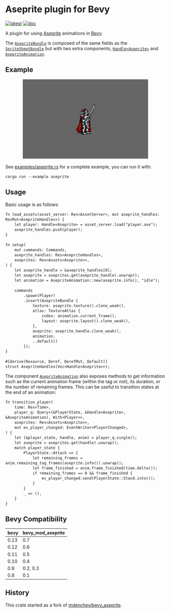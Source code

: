 # Aseprite plugin for Bevy

[![latest]][crates.io] [![doc]][docs.rs]

[latest]: https://img.shields.io/crates/v/bevy_mod_aseprite.svg
[crates.io]: https://crates.io/crates/bevy_mod_aseprite
[doc]: https://docs.rs/bevy_mod_aseprite/badge.svg
[docs.rs]: https://docs.rs/bevy_mod_aseprite

A plugin for using [Aseprite][] animations in [Bevy][].

The [`AsepriteBundle`][aseprite-bundle] is composed of the same fields as the
[`SpriteSheetBundle`][spritesheet-bundle] but with two extra components,
[`Handle<Aseprite>`][aseprite-handle] and [`AsepriteAnimation`][aseprite-anim].

[bevy]: https://bevyengine.org/
[aseprite]: https://www.aseprite.org/
[spritesheet-bundle]: https://docs.rs/bevy/latest/bevy/prelude/struct.SpriteSheetBundle.html
[aseprite-bundle]: https://docs.rs/bevy_mod_aseprite/latest/bevy_mod_aseprite/struct.AsepriteBundle.html
[aseprite-handle]: https://docs.rs/bevy_mod_aseprite/latest/bevy_mod_aseprite/struct.Aseprite.html
[aseprite-anim]: https://docs.rs/bevy_mod_aseprite/latest/bevy_mod_aseprite/struct.AsepriteAnimation.html

## Example

<p align="center">
    <img src="assets/player.gif" width="395" height="250" alt="Aseprite Example" />
</p>

See [examples/aseprite.rs][example-aseprite] for a complete example, you can run it with:

```ignore
cargo run --example aseprite
```

[example-aseprite]: https://github.com/lerouxrgd/bevy_mod_aseprite/blob/master/examples/aseprite.rs

## Usage

Basic usage is as follows:

```rust,ignore
fn load_assets(asset_server: Res<AssetServer>, mut aseprite_handles: ResMut<AsepriteHandles>) {
    let player: Handle<Aseprite> = asset_server.load("player.ase");
    aseprite_handles.push(player);
}

fn setup(
    mut commands: Commands,
    aseprite_handles: Res<AsepriteHandles>,
    aseprites: Res<Assets<Aseprite>>,
) {
    let aseprite_handle = &aseprite_handles[0];
    let aseprite = aseprites.get(aseprite_handle).unwrap();
    let animation = AsepriteAnimation::new(aseprite.info(), "idle");

    commands
        .spawn(Player)
        .insert(AsepriteBundle {
            texture: aseprite.texture().clone_weak(),
            atlas: TextureAtlas {
                index: animation.current_frame(),
                layout: aseprite.layout().clone_weak(),
            },
            aseprite: aseprite_handle.clone_weak(),
            animation,
            ..default()
        });
}

#[derive(Resource, Deref, DerefMut, Default)]
struct AsepriteHandles(Vec<Handle<Aseprite>>);
```

The component [`AsepriteAnimation`][aseprite-anim] also exposes methods to get
information such as the current animation frame (within the tag or not), its duration,
or the number of remaining frames. This can be useful to transition states at the end of
an animation:

```rust,ignore
fn transition_player(
    time: Res<Time>,
    player_q: Query<(&PlayerState, &Handle<Aseprite>, &AsepriteAnimation), With<Player>>,
    aseprites: Res<Assets<Aseprite>>,
    mut ev_player_changed: EventWriter<PlayerChanged>,
) {
    let (&player_state, handle, anim) = player_q.single();
    let aseprite = aseprites.get(handle).unwrap();
    match player_state {
        PlayerState::Attack => {
            let remaining_frames = anim.remaining_tag_frames(aseprite.info()).unwrap();
            let frame_finished = anim.frame_finished(time.delta());
            if remaining_frames == 0 && frame_finished {
                ev_player_changed.send(PlayerState::Stand.into());
            }
        }
        _ => (),
    }
}
```

## Bevy Compatibility

| **bevy** | **bevy_mod_aseprite** |
|----------|-----------------------|
| 0.13     | 0.7                   |
| 0.12     | 0.6                   |
| 0.11     | 0.5                   |
| 0.10     | 0.4                   |
| 0.9      | 0.2, 0.3              |
| 0.8      | 0.1                   |

## History

This crate started as a fork of [mdenchev/bevy_aseprite][].

[mdenchev/bevy_aseprite]: https://github.com/mdenchev/bevy_aseprite
